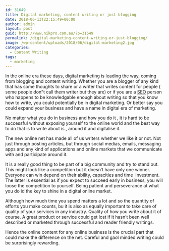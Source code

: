 ```yaml
---
id: 31649
title: Digital marketing, content writing or just blogging
date: 2018-06-13T22:15:49+00:00
author: admin
layout: post
guid: http://www.nikpro.com.au/?p=31649
permalink: /digital-marketing-content-writing-or-just-blogging/
image: /wp-content/uploads/2018/06/digital-marketing2.jpg
categories:
  - Content Writing
tags:
  - marketing
---
```

In the online era these days, digital marketing is leading the way, coming from blogging and content writing. Whether you are a blogger of any kind that has some thoughts to share or a writer that writes content for people ( some people don&#8221;t call them writer but they are) or if you are a [SEO](http://www.nikpro.com.au/seo-is-digital-marketing-what-is-best-to-do/) person who happens to be knowledgable enough about writing so that you know how to write, you could potentially be in digital marketing. Or better say you could expand your business and have a name in digital era of marketing.

No matter what you do in business and how you do it , it is hard to be successful without exposing yourself to the online world and the best way to do that is to write about is , around it and digitalise it.

The new online net has made all of us writers whether we like it or not. Not just through posting articles, but through social medias, emails, messaging apps and any kind of applications and online markets that we communicate with and participate around it.

It is a really good thing to be part of a big community and try to stand out. This might look like a competition but it doesn&#8217;t have only one winner. Everyone can win depend on their ability, capacities and time  investment. The latter is essential as if you expect to succeed early in business, you will loose the competition to yourself. Being patient and perseverance at what you do id the key to shine in a digital online market. 

Although how much time you spend matters a lot and so the quantity of efforts you make counts, bu it is also as equally important to take care of quality of your services in any industry. Quality of how you write about it of course. A great product or service could get lost if it hasn&#8217;t been well described or marketed through successful and reader friendly writings.

Hence the online content for any online business is the crucial part that could make the difference on the net. Careful and gaol minded writing could be surprisingly rewarding.